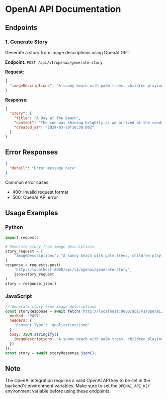 # OpenAI API Documentation

## Endpoints

### 1. Generate Story
Generate a story from image descriptions using OpenAI GPT.

**Endpoint:** `POST /api/v1/openai/generate-story`

**Request:**
```json
{
  "imageDescriptions": "A sunny beach with palm trees, children playing in the sand..."
}
```

**Response:**
```json
{
  "story": {
    "title": "A Day at the Beach",
    "content": "The sun was shining brightly as we arrived at the sandy shores...",
    "created_at": "2024-03-20T10:30:00Z"
  }
}
```

## Error Responses

```json
{
  "detail": "Error message here"
}
```

Common error cases:
- 400: Invalid request format
- 500: OpenAI API error

## Usage Examples

### Python
```python
import requests

# Generate story from image descriptions
story_request = {
    "imageDescriptions": "A sunny beach with palm trees, children playing in the sand..."
}
response = requests.post(
    'http://localhost:8000/api/v1/openai/generate-story',
    json=story_request
)
story = response.json()
```

### JavaScript
```javascript
// Generate story from image descriptions
const storyResponse = await fetch('http://localhost:8000/api/v1/openai/generate-story', {
  method: 'POST',
  headers: {
    'Content-Type': 'application/json'
  },
  body: JSON.stringify({
    imageDescriptions: "A sunny beach with palm trees, children playing in the sand..."
  })
});
const story = await storyResponse.json();
```

## Note

The OpenAI integration requires a valid OpenAI API key to be set in the backend's environment variables. Make sure to set the `OPENAI_API_KEY` environment variable before using these endpoints. 